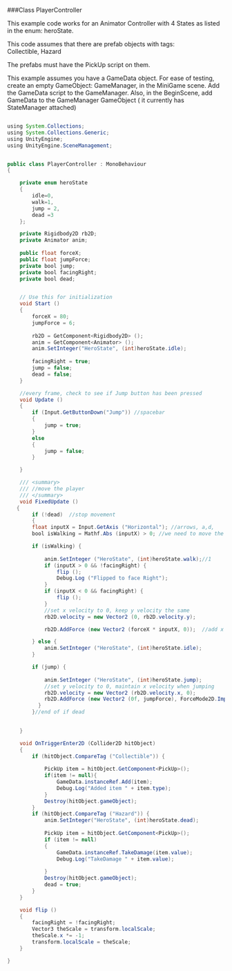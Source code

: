 ###Class PlayerController

This example code works for an Animator Controller with 4 States as listed in the enum: heroState.

This code assumes  that there are prefab objects with tags:  
Collectible, Hazard

The prefabs must have the PickUp script on them.

This example assumes you have a GameData object.  For ease of testing, create an empty GameObject: GameManager, in the MiniGame scene.  Add the GameData script to the GameManager.  Also, in the BeginScene, add GameData to the GameManager GameObject ( it currently has StateManager attached)

```java

using System.Collections;
using System.Collections.Generic;
using UnityEngine;
using UnityEngine.SceneManagement;


public class PlayerController : MonoBehaviour
{

	private enum heroState
	{
		idle=0,
		walk=1,
		jump = 2,
        dead =3
	};

	private Rigidbody2D rb2D;
	private Animator anim;
	
	public float forceX;
	public float jumpForce;
	private bool jump;
	private bool facingRight;
    private bool dead;


	// Use this for initialization
	void Start ()
	{
        forceX = 80;
        jumpForce = 6;
		
        rb2D = GetComponent<Rigidbody2D> ();
		anim = GetComponent<Animator> ();
        anim.SetInteger("HeroState", (int)heroState.idle);
		
        facingRight = true;
		jump = false;
        dead = false;
	}

    //every frame, check to see if Jump button has been pressed
	void Update ()
	{
        if (Input.GetButtonDown("Jump")) //spacebar
        {
            jump = true;
        }
        else
        {
            jump = false;
        }

	}

    /// <summary>
    /// //move the player 
    /// </summary>
	void FixedUpdate ()
   {
        if (!dead)  //stop movement
        {   
		float inputX = Input.GetAxis ("Horizontal"); //arrows, a,d, 
		bool isWalking = Mathf.Abs (inputX) > 0; //we need to move the player

		if (isWalking) {
            
			anim.SetInteger ("HeroState", (int)heroState.walk);//1
			if (inputX > 0 && !facingRight) {
				flip ();
				Debug.Log ("Flipped to face Right");
			}
			if (inputX < 0 && facingRight) {
				flip ();
			}
            //set x velocity to 0, keep y velocity the same
			rb2D.velocity = new Vector2 (0, rb2D.velocity.y);

			rb2D.AddForce (new Vector2 (forceX * inputX, 0));  //add x force

		} else {
            anim.SetInteger ("HeroState", (int)heroState.idle);
		}

		if (jump) {
			
            anim.SetInteger ("HeroState", (int)heroState.jump);
            //set y velocity to 0, maintain x velocity when jumping
			rb2D.velocity = new Vector2 (rb2D.velocity.x, 0);
			rb2D.AddForce (new Vector2 (0f, jumpForce), ForceMode2D.Impulse);  //add force in Y direction
		  }
        }//end of if dead
       

	}

	void OnTriggerEnter2D (Collider2D hitObject)
	{
		if (hitObject.CompareTag ("Collectible")) {
			
            PickUp item = hitObject.GetComponent<PickUp>();
            if(item != null){
                GameData.instanceRef.Add(item);
                Debug.Log("Added item " + item.type);
            }
            Destroy(hitObject.gameObject);
		}
		if (hitObject.CompareTag ("Hazard")) {
            anim.SetInteger("HeroState", (int)heroState.dead);
	
            PickUp item = hitObject.GetComponent<PickUp>();
            if (item != null)
            {
                GameData.instanceRef.TakeDamage(item.value);
                Debug.Log("TakeDamage " + item.value);
               
            }
            Destroy(hitObject.gameObject);
            dead = true;
		}
	}

	void flip ()
	{
		facingRight = !facingRight;
		Vector3 theScale = transform.localScale;
		theScale.x *= -1;
		transform.localScale = theScale;
	}  

}

```

